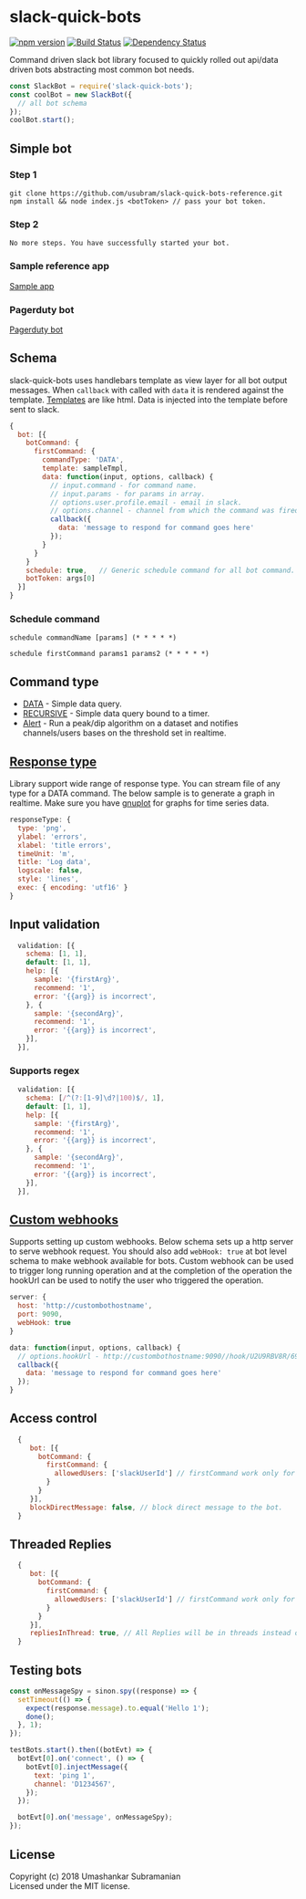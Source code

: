 # slack-quick-bots

[![npm version][npm-badge]][npm-url]
[![Build Status][travis-badge]][travis-url]
[![Dependency Status][daviddm-image]][daviddm-url]

Command driven slack bot library focused to quickly rolled out api/data driven bots abstracting most common bot needs.

```javascript
const SlackBot = require('slack-quick-bots');
const coolBot = new SlackBot({
  // all bot schema
});
coolBot.start();
```

## Simple bot

### Step 1

```
git clone https://github.com/usubram/slack-quick-bots-reference.git
npm install && node index.js <botToken> // pass your bot token.
```

### Step 2

```
No more steps. You have successfully started your bot.
```

### Sample reference app

[Sample app](https://github.com/usubram/slack-quick-bots-reference)

### Pagerduty bot

[Pagerduty bot](https://github.com/usubram/pagerdutybot)

## Schema

slack-quick-bots uses handlebars template as view layer for all bot output messages. When `callback` with called with `data` it is rendered against the template. [Templates](https://github.com/usubram/slack-quick-bots/blob/master/sample.hbs) are like html. Data is injected into the template before sent to slack.

```javascript
{
  bot: [{
    botCommand: {
      firstCommand: {
        commandType: 'DATA',
        template: sampleTmpl,
        data: function(input, options, callback) {
          // input.command - for command name.
          // input.params - for params in array.
          // options.user.profile.email - email in slack.
          // options.channel - channel from which the command was fired.
          callback({
            data: 'message to respond for command goes here'
          });
        }
      }
    }
    schedule: true,   // Generic schedule command for all bot command. Example command (schedule firstCommand (* * * * *)) executes firstCommand for every minute.
    botToken: args[0]
  }]
}
```

### Schedule command

`schedule commandName [params] (* * * * *)`

```
schedule firstCommand params1 params2 (* * * * *)
```

## Command type

- [DATA](https://github.com/usubram/slack-quick-bots-reference/blob/master/lib/commands/api.js#L11) - Simple data query.
- [RECURSIVE](https://github.com/usubram/slack-quick-bots-reference/blob/master/lib/commands/repeat.js#L10) - Simple data query bound to a timer.
- [Alert](https://github.com/usubram/slack-quick-bots-reference/blob/master/lib/commands/alert.js#L5) - Run a peak/dip algorithm on a dataset and notifies channels/users bases on the threshold set in realtime.

## [Response type](https://github.com/usubram/slack-quick-bots-reference/blob/master/lib/commands/trend.js#L6)

Library support wide range of response type. You can stream file of any type for a DATA command. The below sample is to generate a graph in realtime. Make sure you have [gnuplot](http://www.gnuplot.info/download.html) for graphs for time series data.

```javascript
responseType: {
  type: 'png',
  ylabel: 'errors',
  xlabel: 'title errors',
  timeUnit: 'm',
  title: 'Log data',
  logscale: false,
  style: 'lines',
  exec: { encoding: 'utf16' }
}
```

## Input validation

```javascript
  validation: [{
    schema: [1, 1],
    default: [1, 1],
    help: [{
      sample: '{firstArg}',
      recommend: '1',
      error: '{{arg}} is incorrect',
    }, {
      sample: '{secondArg}',
      recommend: '1',
      error: '{{arg}} is incorrect',
    }],
  }],
```

### Supports regex

```javascript
  validation: [{
    schema: [/^(?:[1-9]\d?|100)$/, 1],
    default: [1, 1],
    help: [{
      sample: '{firstArg}',
      recommend: '1',
      error: '{{arg}} is incorrect',
    }, {
      sample: '{secondArg}',
      recommend: '1',
      error: '{{arg}} is incorrect',
    }],
  }],
```

## [Custom webhooks](https://github.com/usubram/slack-quick-bots-reference/blob/master/lib/commands/api.js#L32)

Supports setting up custom webhooks. Below schema sets up a http server to serve webhook request. You should also add `webHook: true` at bot level schema to make webhook available for bots. Custom webhook can be used to trigger long running operation and at the completion of the operation the hookUrl can be used to notify the user who triggered the operation.

```javascript
server: {
  host: 'http://custombothostname',
  port: 9090,
  webHook: true
}
```

```javascript
data: function(input, options, callback) {
  // options.hookUrl - http://custombothostname:9090//hook/U2U9RBV8R/69b773b0-a110-47cc-987d-48756d86a5ab.
  callback({
    data: 'message to respond for command goes here'
  });
}
```

## Access control

```javascript
  {
     bot: [{
       botCommand: {
         firstCommand: {
           allowedUsers: ['slackUserId'] // firstCommand work only for slack user with id 'slackUserId'.
         }
       }
     }],
     blockDirectMessage: false, // block direct message to the bot.
  }
```

## Threaded Replies

```javascript
  {
     bot: [{
       botCommand: {
         firstCommand: {
           allowedUsers: ['slackUserId'] // firstCommand work only for slack user with id 'slackUserId'.
         }
       }
     }],
     repliesInThread: true, // All Replies will be in threads instead of channel directly.
  }
```

## Testing bots

```javascript
const onMessageSpy = sinon.spy((response) => {
  setTimeout(() => {
    expect(response.message).to.equal('Hello 1');
    done();
  }, 1);
});

testBots.start().then((botEvt) => {
  botEvt[0].on('connect', () => {
    botEvt[0].injectMessage({
      text: 'ping 1',
      channel: 'D1234567',
    });
  });

  botEvt[0].on('message', onMessageSpy);
});
```

## License

Copyright (c) 2018 Umashankar Subramanian  
Licensed under the MIT license.

[npm-badge]: https://badge.fury.io/js/slack-quick-bots.svg
[npm-url]: https://badge.fury.io/js/slack-quick-bots
[travis-badge]: https://api.travis-ci.org/usubram/slack-quick-bots.svg
[travis-url]: https://travis-ci.org/usubram/slack-quick-bots
[daviddm-image]: https://david-dm.org/usubram/slack-quick-bots.svg
[daviddm-url]: https://david-dm.org/usubram/slack-quick-bots
